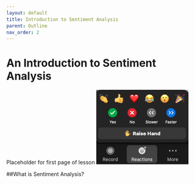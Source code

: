 ```yaml
---
layout: default
title: Introduction to Sentiment Analysis
parent: Outline
nav_order: 2
---
```

# An Introduction to Sentiment Analysis
Placeholder for first page of lesson
![Reactions menu](content/zoom-figures/reactions.png)

##What is Sentiment Analysis? 
